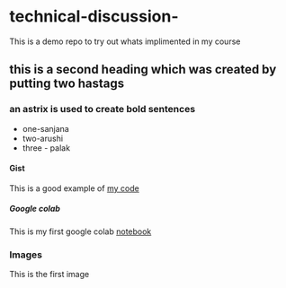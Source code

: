 # technical-discussion-
This is a demo repo to try out whats implimented in my course


## this is a second heading which was created by putting two hastags
### an astrix is used to create bold sentences 

* one-sanjana
* two-arushi
* three - palak

#### Gist
This is a good example of [my code](https://gist.github.com/sanjsky24/248384c29fd7c539bbec4884b3e01099)

##### Google colab
This is my first google colab [notebook](https://colab.research.google.com/github/sanjsky24/technical-discussion-/blob/main/Firstongooglecolab.ipynb)

### Images
This is the first image 

